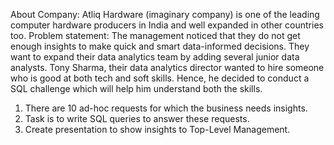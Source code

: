 About Company: 
Atliq Hardware (imaginary company) is one of the leading computer hardware producers in India and well expanded in other countries too.
Problem statement: 
The management noticed that they do not get enough insights to make quick and smart data-informed decisions. They want to expand their data analytics team by adding several junior data analysts. Tony Sharma, their data analytics director wanted to hire someone who is good at both tech and soft skills. Hence, he decided to conduct a SQL challenge which will help him understand both the skills.

1. There are 10 ad-hoc requests for which the business needs insights.
2. Task is to write SQL queries to answer these requests.
3. Create presentation to show insights to Top-Level Management.
